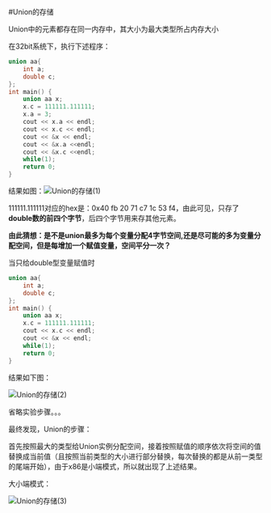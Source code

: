 #Union的存储

Union中的元素都存在同一内存中，其大小为最大类型所占内存大小

在32bit系统下，执行下述程序：

```c++
union aa{
    int a;
    double c;
};
int main() {
    union aa x;
    x.c = 111111.111111;
    x.a = 3;
    cout << x.a << endl;
    cout << x.c << endl;
    cout << &x << endl;
    cout << &x.a <<endl;
    cout << &x.c <<endl;
    while(1);
    return 0;
}
```

结果如图：![Union的存储(1)](https://github.com/WhiteGoing/picture/blob/master/Union%E7%9A%84%E5%AD%98%E5%82%A8(1).png)

111111.111111对应的hex是：0x40 fb 20 71 c7 1c 53 f4，由此可见，只存了**double数的前四个字节**，后四个字节用来存其他元素。

**由此猜想：是不是union最多为每个变量分配4字节空间,还是尽可能的多为变量分配空间，但是每增加一个赋值变量，空间平分一次？**

当只给double型变量赋值时

```c++
union aa{
    int a;
    double c;
};
int main() {
    union aa x;
    x.c = 111111.111111;
    cout << x.c << endl;
    cout << &x << endl;
    while(1);
    return 0;
}
```

结果如下图：

![Union的存储(2)](https://github.com/WhiteGoing/picture/blob/master/Union%E7%9A%84%E5%AD%98%E5%82%A8(2).png)

省略实验步骤。。。

最终发现，Union的步骤：

​	首先按照最大的类型给Union实例分配空间，接着按照赋值的顺序依次将空间的值替换成当前值（且按照当前类型的大小进行部分替换，每次替换的都是从前一类型的尾端开始），由于x86是小端模式，所以就出现了上述结果。

大小端模式：

![Union的存储(3)](https://github.com/WhiteGoing/picture/blob/master/Union%E7%9A%84%E5%AD%98%E5%82%A8(1).png)

